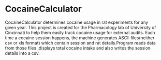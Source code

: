 # CocaineCalculator
CocaineCalculator determines cocaine usage in rat experiments for any given year.
This project is created for the Pharmacology lab of University of Cincinnati to help them easily track cocaine usage for external audits.
Each time a cocaine session happens, the machine generates ASCII files(neither csv or xls format) which contain session and rat details.Program reads data from those files ,displays total cocaine intake and also writes the session details into a csv. 

